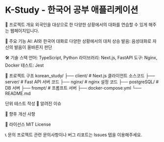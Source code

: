 # K-Study - 한국어 공부 애플리케이션
📖 프로젝트 개요
외국인을 대상으로 한 다양한 상황에서의 대화를 연습할 수 있게 해주는 웹페이지입니다.

🎯 주요 기능
AI: AI와 한국어 대화로 다양한 상황에서의 대처 상승
발음: 음성대화로 자신의 발음이 올바른지 판단

🛠️ 기술 스택
언어: TypeScript, Python
라이브러리: Next.js, FastAPI
도구: Nginx, Docker
테스트: Jest

📁 프로젝트 구조
korean_study/
├── client/                # Next.js 클라이언트 소스코드
├── server/                # Fast API 서버 코드
├── nginx/                 # nginx 설정 코드
├── postgreSQL/            # DB 서버
├── frompt/                # 프롬프트 서버
├── docker-compose.yml
└── README.md

단위 테스트 작성
🐛 알려진 이슈

🔮 향후 개선 사항

📄 라이선스
MIT License

📞 문의
프로젝트 관련 문의사항이나 버그 리포트는 Issues 탭을 이용해주세요.